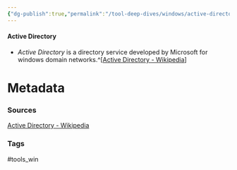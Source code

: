 ```yaml
---
{"dg-publish":true,"permalink":"/tool-deep-dives/windows/active-directory/","updated":"2024-03-07T13:39:29.000-08:00"}
---
```


#### Active Directory
- *Active Directory* is a directory service developed by Microsoft for windows domain networks.^[[Active Directory - Wikipedia](https://en.wikipedia.org/wiki/Active_Directory)]




# Metadata

### Sources
[Active Directory - Wikipedia](https://en.wikipedia.org/wiki/Active_Directory)

### Tags
#tools_win 